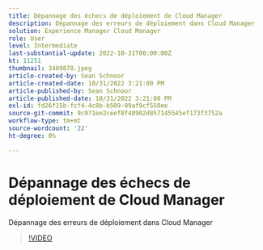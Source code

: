 ```yaml
---
title: Dépannage des échecs de déploiement de Cloud Manager
description: Dépannage des erreurs de déploiement dans Cloud Manager
solution: Experience Manager Cloud Manager
role: User
level: Intermediate
last-substantial-update: 2022-10-31T00:00:00Z
kt: 11251
thumbnail: 3409878.jpeg
article-created-by: Sean Schnoor
article-created-date: 10/31/2022 3:21:00 PM
article-published-by: Sean Schnoor
article-published-date: 10/31/2022 3:21:00 PM
exl-id: fd26f15b-fcf4-4c8b-b509-09af9cf550ee
source-git-commit: 9c971ee2ceef8f48902d857145545ef173f3752a
workflow-type: tm+mt
source-wordcount: '22'
ht-degree: 0%

---
```


# Dépannage des échecs de déploiement de Cloud Manager

Dépannage des erreurs de déploiement dans Cloud Manager

>[!VIDEO](https://video.tv.adobe.com/v/3409878/?quality=12&learn=on)
